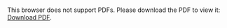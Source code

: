 <object data="christ-in-song/CIS1908pdfs/872.pdf" type="application/pdf" width="100%" height="1024px">
    <embed src="christ-in-song/CIS1908pdfs/872.pdf">
        <p>This browser does not support PDFs. Please download the PDF to view it: <a href="christ-in-song/CIS1908pdfs/872.pdf">Download PDF</a>.</p>
    </embed>
</object>

